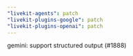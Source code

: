 ```yaml
---
"livekit-agents": patch
"livekit-plugins-google": patch
"livekit-plugins-openai": patch
---
```


gemini: support structured output (#1888)
